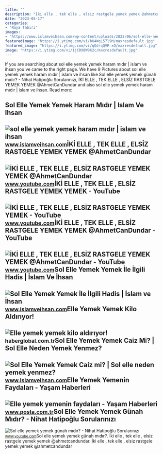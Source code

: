 ```yaml
---
title: ""
description: "İki̇ elle , tek elle , elsi̇z rastgele yemek yemek @ahmetcandundar"
date: "2023-05-17"
categories:
- "Ruya Tabiri"
images:
- "https://www.islamveihsan.com/wp-content/uploads/2022/06/sol-elle-neden-yemek-yenmez-187942-m.jpg"
featuredImage: "https://i.ytimg.com/vi/bU4WqL57l9M/maxresdefault.jpg"
featured_image: "https://i.ytimg.com/vi/qQdrqQVR-xQ/maxresdefault.jpg"
image: "https://i.ytimg.com/vi/1jCDX8W9K2c/maxresdefault.jpg"
---
```


If you are searching about sol elle yemek yemek haram mıdır | islam ve ihsan you've came to the right page. We have 9 Pictures about sol elle yemek yemek haram mıdır | islam ve ihsan like Sol elle yemek yemek günah mıdır? - Nihat Hatipoğlu Sorularınızı, İKİ ELLE , TEK ELLE , ELSİZ RASTGELE YEMEK YEMEK @AhmetCanDundar and also sol elle yemek yemek haram mıdır | islam ve ihsan. Read more:

Sol Elle Yemek Yemek Haram Mıdır | Islam Ve Ihsan
-------------------------------------------------

 ![sol elle yemek yemek haram mıdır | islam ve ihsan](https://www.islamveihsan.com/wp-content/uploads/2022/12/sol-elle-yemek-gunah-mi-189731-m.jpg) <small>www.islamveihsan.com</small>İKİ ELLE , TEK ELLE , ELSİZ RASTGELE YEMEK YEMEK @AhmetCanDundar
----------------------------------------------------------------

 ![İKİ ELLE , TEK ELLE , ELSİZ RASTGELE YEMEK YEMEK @AhmetCanDundar](https://i.ytimg.com/vi/bU4WqL57l9M/maxresdefault.jpg) <small>www.youtube.com</small>İKİ ELLE , TEK ELLE , ELSİZ RASTGELE YEMEK YEMEK - YouTube
----------------------------------------------------------

 ![İKİ ELLE , TEK ELLE , ELSİZ RASTGELE YEMEK YEMEK - YouTube](https://i.ytimg.com/vi/qQdrqQVR-xQ/maxresdefault.jpg) <small>www.youtube.com</small>İKİ ELLE , TEK ELLE , ELSİZ RASTGELE YEMEK YEMEK @AhmetCanDundar - YouTube
--------------------------------------------------------------------------

 ![İKİ ELLE , TEK ELLE , ELSİZ RASTGELE YEMEK YEMEK @AhmetCanDundar - YouTube](https://i.ytimg.com/vi/HaEeCDR6GNw/maxresdefault.jpg) <small>www.youtube.com</small>Sol Elle Yemek Yemek İle İlgili Hadis | İslam Ve İhsan
------------------------------------------------------

 ![Sol Elle Yemek Yemek İle İlgili Hadis | İslam ve İhsan](https://www.islamveihsan.com/wp-content/uploads/2022/02/sol-elle-yemek-yemek-ile-ilgili-hadis-186809.jpg) <small>www.islamveihsan.com</small>Elle Yemek Yemek Kilo Aldırıyor!
--------------------------------

 ![Elle yemek yemek kilo aldırıyor!](https://i.haberglobal.com.tr/rcman/Cw1230h692q95gm/storage/haber/2020/02/09/elle-yemek-yemek-kilo-aldiriyor_1581272439.jpg) <small>haberglobal.com.tr</small>Sol Elle Yemek Yemek Caiz Mi? | Sol Elle Neden Yemek Yenmez?
------------------------------------------------------------

 ![Sol Elle Yemek Yemek Caiz mi? | Sol elle neden yemek yenmez?](https://www.islamveihsan.com/wp-content/uploads/2022/06/sol-elle-neden-yemek-yenmez-187942-m.jpg) <small>www.islamveihsan.com</small>Elle Yemek Yemenin Faydaları - Yaşam Haberleri
----------------------------------------------

 ![Elle yemek yemenin faydaları - Yaşam Haberleri](https://i3.posta.com.tr/i/posta/75/750x0/6171ace245d2a0b2540a7a6d.jpg) <small>www.posta.com.tr</small>Sol Elle Yemek Yemek Günah Mıdır? - Nihat Hatipoğlu Sorularınızı
----------------------------------------------------------------

 ![Sol elle yemek yemek günah mıdır? - Nihat Hatipoğlu Sorularınızı](https://i.ytimg.com/vi/1jCDX8W9K2c/maxresdefault.jpg) <small>www.youtube.com</small>Sol elle yemek yemek günah mıdır?. İki̇ elle , tek elle , elsi̇z rastgele yemek yemek @ahmetcandundar. İki̇ elle , tek elle , elsi̇z rastgele yemek yemek @ahmetcandundar
